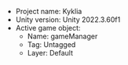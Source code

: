 <!-- UNITY CODE ASSIST INSTRUCTIONS START -->
- Project name: Kyklia
- Unity version: Unity 2022.3.60f1
- Active game object:
  - Name: gameManager
  - Tag: Untagged
  - Layer: Default
<!-- UNITY CODE ASSIST INSTRUCTIONS END -->